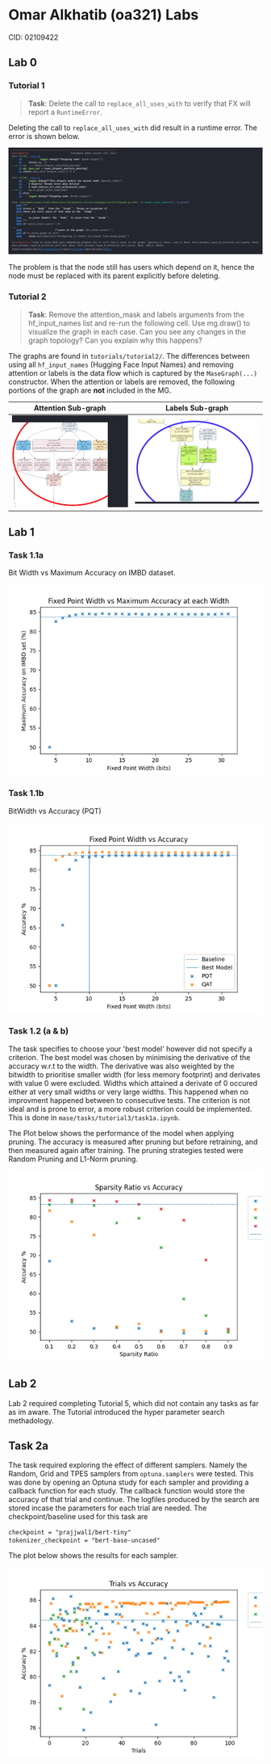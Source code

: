 # Omar Alkhatib (oa321) Labs

CID: 02109422

## Lab 0

### Tutorial 1

> **Task**:
> Delete the call to `replace_all_uses_with` to verify that FX will report a `RuntimeError`.

Deleting the call to `replace_all_uses_with` did result in a runtime error. The error is shown below.

![alt text](./tutorial1/imgs/runtime_error.png)

The problem is that the node still has users which depend on it, hence the node must be replaced with its parent explicitly before deleting.

### Tutorial 2

> **Task**: Remove the attention_mask and labels arguments from the hf_input_names list and re-run the following cell. Use mg.draw() to visualize the graph in each case. Can you see any changes in the graph topology? Can you explain why this happens?

The graphs are found in `tutorials/tutorial2/`. The differences between using all `hf_input_names` (Hugging Face Input Names) and removing attention or labels is the data flow which is captured by the `MaseGraph(...)` constructor. When the attention or labels are removed, the following portions of the graph are **not** included in the MG.

Attention Sub-graph        |  Labels Sub-graph
:-------------------------:|:-------------------------:
![alt text](./tutorial2/imgs/attention_data_flow.png)  |  ![alt text](./tutorial2/imgs/labels_data_flow.png)

## Lab 1

### Task 1.1a

Bit Width vs Maximum Accuracy on IMBD dataset.

![alt text](./tutorial3/tsk1a.png)

### Task 1.1b

BitWidth vs Accuracy (PQT)

![alt text](./tutorial3/fixed_point_explore.png)

### Task 1.2 (a & b)

The task specifies to choose your 'best model' however did not specify a criterion. The best model was chosen by minimising the derivative of the accuracy w.r.t to the width. The derivative was also weighted by the bitwidth to prioritise smaller width (for less memory footprint) and derivates with value 0 were excluded. Widths which attained a derivate of 0 occured either at very small widths or very large widths. This happened when no improvment happened between to consecutive tests. The criterion is not ideal and is prone to error, a more robust criterion could be implemented. This is done in ```mase/tasks/tutorial3/task1a.ipynb```.


The Plot below shows the performance of the model when applying pruning. The accuracy is measured after pruning but before retraining, and then measured again after training. The pruning strategies tested were Random Pruning and L1-Norm pruning.

![alt text](./tutorial4/sparse.png)

## Lab 2

Lab 2 required completing Tutorial 5, which did not contain any tasks as far as im aware. The Tutorial introduced the hyper parameter search methadology.

## Task 2a

The task required exploring the effect of different samplers. Namely the Random, Grid and TPES samplers from ```optuna.samplers``` were tested. This was done by opening an Optuna study for each sampler and providing a callback function for each study. The callback function would store the accuracy of that trial and continue. The logfiles produced by the search are stored incase the parameters for each trial are needed. The checkpoint/baseline used for this task are

```
checkpoint = "prajjwal1/bert-tiny"
tokenizer_checkpoint = "bert-base-uncased"
```

The plot below shows the results for each sampler.

![alt text](./tutorial5/samplers.png)

